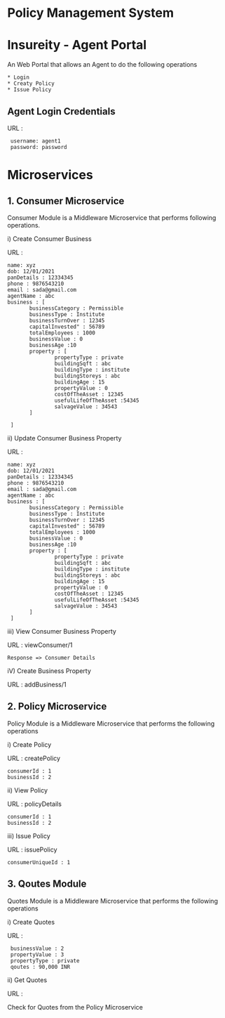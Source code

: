 # Policy Management System

# Insureity - Agent Portal 
An Web Portal that allows an Agent to do the following operations

    * Login
    * Creaty Policy
    * Issue Policy

## Agent Login Credentials

   URL : 

     username: agent1
     password: password


# Microservices

## 1. Consumer Microservice
Consumer Module is a Middleware Microservice that performs following operations.

i) Create Consumer Business
  
  URL : 
  
    name: xyz
    dob: 12/01/2021
    panDetails : 12334345
    phone : 9876543210
    email : sada@gmail.com
    agentName : abc
    business : [
           businessCategory : Permissible 
           businessType : Institute 
           businessTurnOver : 12345
           capitalInvested" : 56789
           totalEmployees : 1000
           businessValue : 0
           businessAge :10
           property : [
                   propertyType : private
                   buildingSqft : abc
                   buildingType : institute
                   buildingStoreys : abc
                   buildingAge : 15
                   propertyValue : 0
                   costOfTheAsset : 12345
                   usefulLifeOfTheAsset :54345
                   salvageValue : 34543
           ]

     ]

ii) Update Consumer Business Property

  URL :

    name: xyz
    dob: 12/01/2021
    panDetails : 12334345
    phone : 9876543210
    email : sada@gmail.com
    agentName : abc
    business : [
           businessCategory : Permissible 
           businessType : Institute 
           businessTurnOver : 12345
           capitalInvested" : 56789
           totalEmployees : 1000
           businessValue : 0
           businessAge :10
           property : [
                   propertyType : private
                   buildingSqft : abc
                   buildingType : institute
                   buildingStoreys : abc
                   buildingAge : 15
                   propertyValue : 0
                   costOfTheAsset : 12345
                   usefulLifeOfTheAsset :54345
                   salvageValue : 34543
           ]
     ]

iii) View Consumer Business Property

  URL :  viewConsumer/1
  
    Response => Consumer Details

  
iV) Create Business Property 

  URL : addBusiness/1
  
  
  
## 2. Policy Microservice
Policy Module is a Middleware Microservice that performs the following operations

i) Create Policy

  URL : createPolicy
    
    consumerId : 1
    businessId : 2

ii) View Policy 

  URL : policyDetails
    
    consumerId : 1
    businessId : 2
    
iii) Issue Policy 

  URL : issuePolicy

    consumerUniqueId : 1

## 3. Qoutes Module
  Quotes Module is a Middleware Microservice that performs the following operations

i) Create Quotes

  URL : 
  
     businessValue : 2
     propertyValue : 3
     propertyType : private
     qoutes : 90,000 INR

ii) Get Quotes 

  URL : 
  
  Check for Quotes from the Policy Microservice









